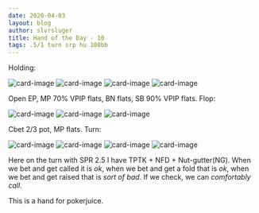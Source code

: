 ```yaml
---
date: 2020-04-03
layout: blog
author: slvrsluger
title: Hand of the Day - 10
tags: .5/1 turn srp hu 100bb
---
```


Holding:

![card-image](/assets/cards/AD.svg#inline)
![card-image](/assets/cards/JH.svg#inline)
![card-image](/assets/cards/9D.svg#inline)
![card-image](/assets/cards/7H.svg#inline)

Open EP, MP 70% VPIP flats, BN flats, SB 90% VPIP flats. Flop:

![card-image](/assets/cards/JD.svg#inline)
![card-image](/assets/cards/6D.svg#inline)
![card-image](/assets/cards/2D.svg#inline)

Cbet 2/3 pot, MP flats. Turn:

![card-image](/assets/cards/JD.svg#inline)
![card-image](/assets/cards/6D.svg#inline)
![card-image](/assets/cards/2D.svg#inline)
![card-image](/assets/cards/5C.svg#inline)

Here on the turn with SPR 2.5 I have TPTK + NFD + Nut-gutter(NG). When we bet and get called it is _ok_, when we bet and get a fold that is _ok_, when we bet and get raised that is _sort of bad_. If we check, we can _comfortably call_.

This is a hand for pokerjuice. 
